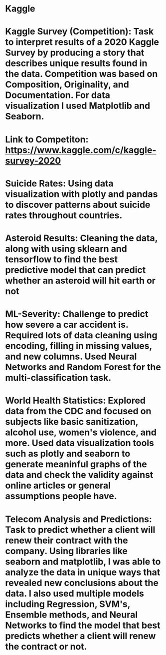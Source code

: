# Kaggle

# Kaggle Survey (Competition): Task to interpret results of a 2020 Kaggle Survey by producing a story that describes unique results found in the data. Competition was based on Composition, Originality, and Documentation. For data visualization I used Matplotlib and Seaborn.
# Link to Competiton: https://www.kaggle.com/c/kaggle-survey-2020

# Suicide Rates: Using data visualization with plotly and pandas to discover patterns about suicide rates throughout countries.

# Asteroid Results: Cleaning the data, along with using sklearn and tensorflow to find the best predictive model that can predict whether an asteroid will hit earth or not

# ML-Severity: Challenge to predict how severe a car accident is. Required lots of data cleaning using encoding, filling in missing values, and new columns. Used Neural Networks and Random Forest for the multi-classification task.

# World Health Statistics: Explored data from the CDC and focused on subjects like basic sanitization, alcohol use, women's violence, and more. Used data visualization tools such as plotly and seaborn to generate meaninful graphs of the data and check the validity against online articles or general assumptions people have.

# Telecom Analysis and Predictions: Task to predict whether a client will renew their contract with the company. Using libraries like seaborn and matplotlib, I was able to analyze the data in unique ways that revealed new conclusions about the data. I also used multiple models including Regression, SVM's, Ensemble methods, and Neural Networks to find the model that best predicts whether a client will renew the contract or not.
